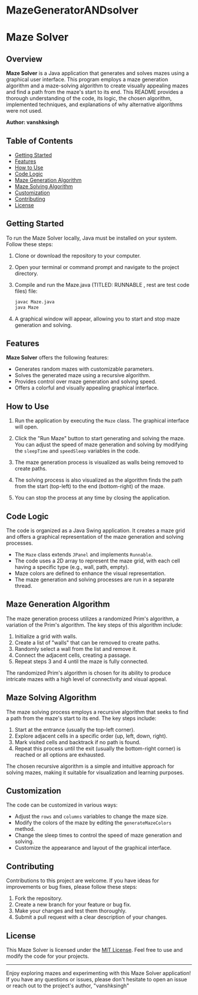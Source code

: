 # MazeGeneratorANDsolver


# Maze Solver

## Overview

**Maze Solver** is a Java application that generates and solves mazes using a graphical user interface. This program employs a maze generation algorithm and a maze-solving algorithm to create visually appealing mazes and find a path from the maze's start to its end. This README provides a thorough understanding of the code, its logic, the chosen algorithm, implemented techniques, and explanations of why alternative algorithms were not used.

**Author: vanshksingh**

## Table of Contents

- [Getting Started](#getting-started)
- [Features](#features)
- [How to Use](#how-to-use)
- [Code Logic](#code-logic)
- [Maze Generation Algorithm](#maze-generation-algorithm)
- [Maze Solving Algorithm](#maze-solving-algorithm)
- [Customization](#customization)
- [Contributing](#contributing)
- [License](#license)

## Getting Started

To run the Maze Solver locally, Java must be installed on your system. Follow these steps:

1. Clone or download the repository to your computer.

2. Open your terminal or command prompt and navigate to the project directory.

3. Compile and run the Maze.java (TITLED: RUNNABLE , rest are test code files) file:

   ```bash
   javac Maze.java
   java Maze
   ```

4. A graphical window will appear, allowing you to start and stop maze generation and solving.

## Features

**Maze Solver** offers the following features:

- Generates random mazes with customizable parameters.
- Solves the generated maze using a recursive algorithm.
- Provides control over maze generation and solving speed.
- Offers a colorful and visually appealing graphical interface.

## How to Use

1. Run the application by executing the `Maze` class. The graphical interface will open.

2. Click the "Run Maze" button to start generating and solving the maze. You can adjust the speed of maze generation and solving by modifying the `sleepTime` and `speedSleep` variables in the code.

3. The maze generation process is visualized as walls being removed to create paths.

4. The solving process is also visualized as the algorithm finds the path from the start (top-left) to the end (bottom-right) of the maze.

5. You can stop the process at any time by closing the application.

## Code Logic

The code is organized as a Java Swing application. It creates a maze grid and offers a graphical representation of the maze generation and solving processes.

- The `Maze` class extends `JPanel` and implements `Runnable`.
- The code uses a 2D array to represent the maze grid, with each cell having a specific type (e.g., wall, path, empty).
- Maze colors are defined to enhance the visual representation.
- The maze generation and solving processes are run in a separate thread.

## Maze Generation Algorithm

The maze generation process utilizes a randomized Prim's algorithm, a variation of the Prim's algorithm. The key steps of this algorithm include:

1. Initialize a grid with walls.
2. Create a list of "walls" that can be removed to create paths.
3. Randomly select a wall from the list and remove it.
4. Connect the adjacent cells, creating a passage.
5. Repeat steps 3 and 4 until the maze is fully connected.

The randomized Prim's algorithm is chosen for its ability to produce intricate mazes with a high level of connectivity and visual appeal.

## Maze Solving Algorithm

The maze solving process employs a recursive algorithm that seeks to find a path from the maze's start to its end. The key steps include:

1. Start at the entrance (usually the top-left corner).
2. Explore adjacent cells in a specific order (up, left, down, right).
3. Mark visited cells and backtrack if no path is found.
4. Repeat this process until the exit (usually the bottom-right corner) is reached or all options are exhausted.

The chosen recursive algorithm is a simple and intuitive approach for solving mazes, making it suitable for visualization and learning purposes.

## Customization

The code can be customized in various ways:

- Adjust the `rows` and `columns` variables to change the maze size.
- Modify the colors of the maze by editing the `generateMazeColors` method.
- Change the sleep times to control the speed of maze generation and solving.
- Customize the appearance and layout of the graphical interface.

## Contributing

Contributions to this project are welcome. If you have ideas for improvements or bug fixes, please follow these steps:

1. Fork the repository.
2. Create a new branch for your feature or bug fix.
3. Make your changes and test them thoroughly.
4. Submit a pull request with a clear description of your changes.

## License

This Maze Solver is licensed under the [MIT License](LICENSE). Feel free to use and modify the code for your projects.

---

Enjoy exploring mazes and experimenting with this Maze Solver application! If you have any questions or issues, please don't hesitate to open an issue or reach out to the project's author, "vanshksingh"
